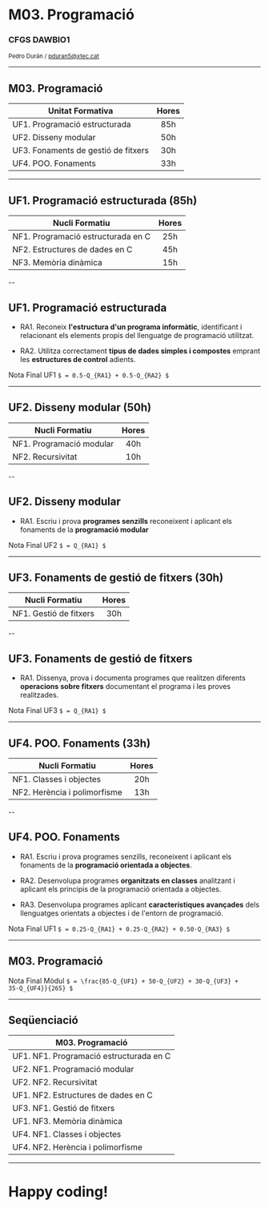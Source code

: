 <!-- .slide: class="intro" -->
# M03. Programació
### CFGS DAWBIO1
<small>Pedro Durán / [pduran5@xtec.cat](mailto:pduran5@xtec.cat)</small>

---

## M03. Programació

| Unitat Formativa | Hores |
| - |:-:|
| UF1. Programació estructurada | 85h |
| UF2. Disseny modular | 50h |
| UF3. Fonaments de gestió de fitxers | 30h |
| UF4. POO. Fonaments | 33h |

---

## UF1. Programació estructurada (85h)

| Nucli Formatiu | Hores |
| - |:-:|
| NF1. Programació estructurada en C | 25h |
| NF2. Estructures de dades en C | 45h |
| NF3. Memòria dinàmica | 15h |

--

## UF1. Programació estructurada

*   RA1. Reconeix **l'estructura d'un programa informàtic**, identificant i relacionant els elements propis del llenguatge de programació utilitzat.

*   RA2. Utilitza correctament **tipus de dades simples i compostes** emprant les **estructures de control** adients.

Nota Final UF1 `$ = 0.5·Q_{RA1} + 0.5·Q_{RA2} $`

---

## UF2. Disseny modular (50h)

| Nucli Formatiu | Hores |
| - |:-:|
| NF1. Programació modular | 40h |
| NF2. Recursivitat | 10h |

--

## UF2. Disseny modular

*   RA1. Escriu i prova **programes senzills** reconeixent i aplicant els fonaments de la **programació modular**

Nota Final UF2 `$ = Q_{RA1} $`

---

## UF3. Fonaments de gestió de fitxers (30h)

| Nucli Formatiu | Hores |
| - |:-:|
| NF1. Gestió de fitxers | 30h |

--

## UF3. Fonaments de gestió de fitxers

*   RA1. Dissenya, prova i documenta programes que realitzen diferents **operacions sobre fitxers** documentant el programa i les proves realitzades. 

Nota Final UF3 `$ = Q_{RA1} $`

---

## UF4. POO. Fonaments (33h)

| Nucli Formatiu | Hores |
| - |:-:|
| NF1. Classes i objectes | 20h |
| NF2. Herència i polimorfisme | 13h |

--

## UF4. POO. Fonaments

*   RA1. Escriu i prova programes senzills, reconeixent i aplicant els fonaments de la **programació orientada a objectes**.

*   RA2. Desenvolupa programes **organitzats en classes** analitzant i aplicant els principis de la programació orientada a objectes.

*   RA3. Desenvolupa programes aplicant **característiques avançades** dels llenguatges orientats a objectes i de l'entorn de programació.

Nota Final UF1 `$ = 0.25·Q_{RA1} + 0.25·Q_{RA2} + 0.50·Q_{RA3} $`

---

## M03. Programació

Nota Final Mòdul `$ = \frac{85·Q_{UF1} + 50·Q_{UF2} + 30·Q_{UF3} + 35·Q_{UF4}}{265} $`

---

## Seqüenciació

| M03. Programació |
| - |
| UF1. NF1. Programació estructurada en C |
| UF2. NF1. Programació modular |
| UF2. NF2. Recursivitat |
| UF1. NF2. Estructures de dades en C |
| UF3. NF1. Gestió de fitxers |
| UF1. NF3. Memòria dinàmica |
| UF4. NF1. Classes i objectes |
| UF4. NF2. Herència i polimorfisme |

---

<!-- .slide: data-background="https://media.giphy.com/media/iOQwN1nvGJ71e/giphy.gif" -->

# Happy coding!
